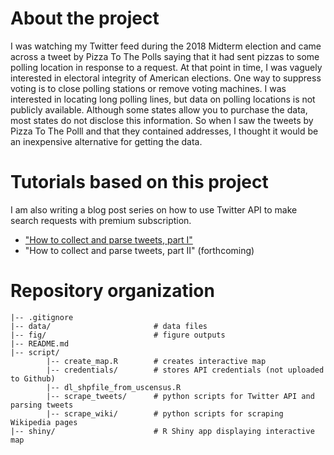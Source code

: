 # About the project

I was watching my Twitter feed during the 2018 Midterm election and came across a tweet by Pizza To The Polls saying that it had sent pizzas to some polling location in response to a request. At that point in time, I was vaguely interested in electoral integrity of American elections.  One way to suppress voting is to close polling stations or remove voting machines. I was interested in locating long polling lines, but data on polling locations is not publicly available. Although some states allow you to purchase the data, most states do not disclose this information. So when I saw the tweets by Pizza To The Polll and that they contained addresses, I thought it would be an inexpensive alternative for getting the data. 



# Tutorials based on this project

I am also writing a blog post series on how to use Twitter API to make search requests with premium subscription. 

- ["How to collect and parse tweets, part I"](https://asakomikami.com/2019/05/29/webscraping-twitter-part1/)
- "How to collect and parse tweets, part II" (forthcoming)

# Repository organization

```
|-- .gitignore
|-- data/                       # data files
|-- fig/                        # figure outputs 
|-- README.md
|-- script/     
        |-- create_map.R        # creates interactive map 
        |-- credentials/        # stores API credentials (not uploaded to Github)
        |-- dl_shpfile_from_uscensus.R 
        |-- scrape_tweets/      # python scripts for Twitter API and parsing tweets
        |-- scrape_wiki/        # python scripts for scraping Wikipedia pages 
|-- shiny/                      # R Shiny app displaying interactive map 
```
